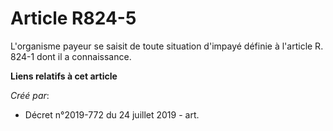# Article R824-5

L'organisme payeur se saisit de toute situation d'impayé définie à l'article R. 824-1 dont il a connaissance.

**Liens relatifs à cet article**

_Créé par_:

  - Décret n°2019-772 du 24 juillet 2019 - art.
